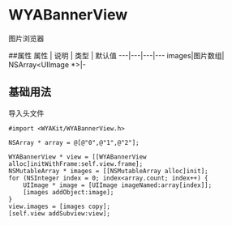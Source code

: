 # WYABannerView

图片浏览器

##属性
属性 | 说明 | 类型 | 默认值
---|---|---|---
images|图片数组| NSArray<UIImage *>|-

## 基础用法

导入头文件
```
#import <WYAKit/WYABannerView.h>
```

```object-C
NSArray * array = @[@"0",@"1",@"2"];
    
WYABannerView * view = [[WYABannerView alloc]initWithFrame:self.view.frame];
NSMutableArray * images = [[NSMutableArray alloc]init];
for (NSInteger index = 0; index<array.count; index++) {
    UIImage * image = [UIImage imageNamed:array[index]];
    [images addObject:image];
}
view.images = [images copy];
[self.view addSubview:view];
```


